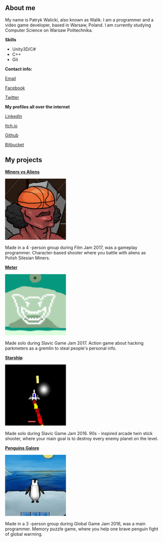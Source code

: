 ## About me
My name is Patryk Walicki, also known as Walik.
I am a programmer and a video game developer, based in Warsaw, Poland.
I am currently studying Computer Science on Warsaw Politechnika.

**Skills**
- Unity3D/C#
- C++
- Git

**Contact info:**

[Email](patrykwalikwalicki@gmail.com)

[Facebook](https://www.facebook.com/patryk.walicki.9)

[Twitter](https://twitter.com/PatWalik)

**My profiles all over the internet**

[LinkedIn](https://www.linkedin.com/in/patryk-walicki-7b9426153/)

[Itch.io](https://walik.itch.io/)

[Github](github.com/PWalik)

[Bitbucket](https://bitbucket.org/Walik/)


## My projects

  **[Miners vs Aliens](https://ixi.itch.io/gornicy-vs-obcy)**
  
  ![Miners](Images/miners.png)
  
  Made in a 4 -person group during Film Jam 2017, was a gameplay programmer. Character-based shooter where you battle with aliens
  as Polish Silesian Miners.




  **[Meter](https://walik.itch.io/meter)**
  
  ![Meter](Images/meter.png)
  
  Made solo during Slavic Game Jam 2017. Action game about hacking parkmeters as a gremlin
  to steal people's personal info.




  **[Starship](https://walik.itch.io/starship)**
  
  ![Startship](Images/star.png)
  
  Made solo during Slavic Game Jam 2016. 90s - inspired arcade twin stick shooter, 
  where your main goal is to destroy every enemy planet on the level.




  **[Penguins Galore](https://globalgamejam.org/2016/games/penguins-galore)**
  
  ![Startship](Images/peng.png)
  
  Made in a 3 -person group during Global Game Jam 2016, was a main programmer. Memory puzzle game, 
  where you help one brave penguin fight of global warming.
